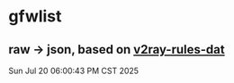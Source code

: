 # gfwlist
## raw -> json, based on [v2ray-rules-dat](https://github.com/Loyalsoldier/v2ray-rules-dat)
Sun Jul 20 06:00:43 PM CST 2025

